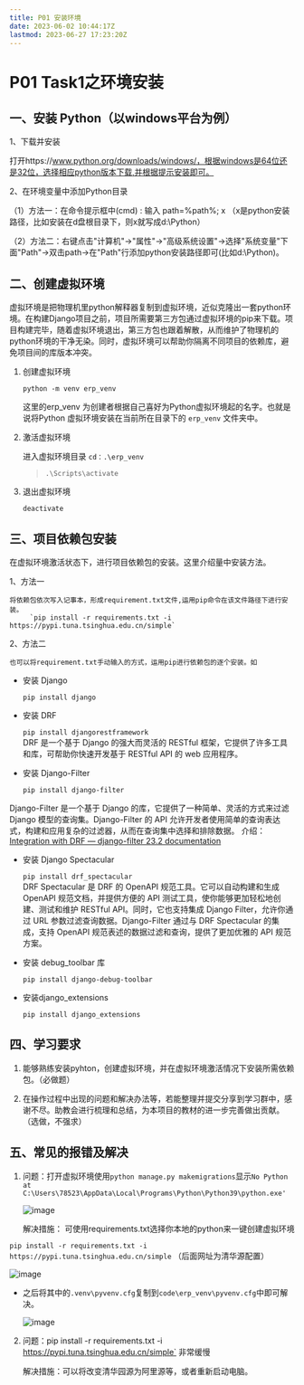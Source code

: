 ```yaml
---
title: P01 安装环境  
date: 2023-06-02 10:44:17Z  
lastmod: 2023-06-27 17:23:20Z  
---
```


# P01 Task1之环境安装

## 一、安装 Python（以windows平台为例）


1、下载并安装

打开https://www.python.org/downloads/windows/，根据windows是64位还是32位，选择相应python版本下载,并根据提示安装即可。

2、在环境变量中添加Python目录

（1）方法一：在命令提示框中(cmd) : 输入 path=%path%; x  （x是python安装路径，比如安装在d盘根目录下，则x就写成d:\Python）

（2）方法二：右键点击"计算机"->"属性"->"高级系统设置"->选择"系统变量"下面"Path"->双击path->在"Path"行添加python安装路径即可(比如d:\Python)。 


## 二、创建虚拟环境

虚拟环境是把物理机里python解释器复制到虚拟环境，近似克隆出一套python环境。在构建Django项目之前，项目所需要第三方包通过虚拟环境的pip来下载。项目构建完毕，随着虚拟环境退出，第三方包也跟着解散，从而维护了物理机的python环境的干净无染。同时，虚拟环境可以帮助你隔离不同项目的依赖库，避免项目间的库版本冲突。

1. 创建虚拟环境

    `python -m venv erp_venv`       
    
    这里的erp_venv 为创建者根据自己喜好为Python虚拟环境起的名字。也就是说将Python 虚拟环境安装在当前所在目录下的 `erp_venv` 文件夹中。

2. 激活虚拟环境

    进入虚拟环境目录 `cd：.\erp_venv`

    > `.\Scripts\activate`

3. 退出虚拟环境

    `deactivate`


## 三、项目依赖包安装
     
在虚拟环境激活状态下，进行项目依赖包的安装。这里介绍量中安装方法。

1、方法一

    将依赖包依次写入记事本，形成requirement.txt文件,运用pip命令在该文件路径下进行安装。
         `pip install -r requirements.txt -i https://pypi.tuna.tsinghua.edu.cn/simple`

2、方法二
    
    也可以将requirement.txt手动输入的方式，运用pip进行依赖包的逐个安装。如
     
 * 安装 Django

   `pip install django`  

 * 安装 DRF

    `pip install djangorestframework`  
DRF 是一个基于 Django 的强大而灵活的 RESTful 框架，它提供了许多工具和库，可帮助你快速开发基于 RESTful API 的 web 应用程序。

 * 安装 Django-Filter

    `pip install django-filter`

Django-Filter 是一个基于 Django 的库，它提供了一种简单、灵活的方式来过滤 Django 模型的查询集。Django-Filter 的 API 允许开发者使用简单的查询表达式，构建和应用复杂的过滤器，从而在查询集中选择和排除数据。
介绍：[Integration with DRF — django-filter 23.2 documentation](https://django-filter.readthedocs.io/en/stable/guide/rest_framework.html#drf-integration)

 * 安装 Django Spectacular

    `pip install drf_spectacular`  
DRF Spectacular 是 DRF 的 OpenAPI 规范工具。它可以自动构建和生成 OpenAPI 规范文档，并提供方便的 API 测试工具，使你能够更加轻松地创建、测试和维护 RESTful API。同时，它也支持集成 Django Filter，允许你通过 URL 参数过滤查询数据。Django-Filter 通过与 DRF Spectacular 的集成，支持 OpenAPI 规范表述的数据过滤和查询，提供了更加优雅的 API 规范方案。

 * 安装 debug_toolbar 库

     `pip install django-debug-toolbar`
    
 * 安装django_extensions 

    `pip install django_extensions`

    

## 四、学习要求
    
   1. 能够熟练安装pyhton，创建虚拟环境，并在虚拟环境激活情况下安装所需依赖包。（必做题）

   2. 在操作过程中出现的问题和解决办法等，若能整理并提交分享到学习群中，感谢不尽。助教会进行梳理和总结，为本项目的教材的进一步完善做出贡献。（选做，不强求）




## 五、常见的报错及解决


1. 问题：打开虚拟环境使用`python manage.py makemigrations`显示`No Python at C:\Users\78523\AppData\Local\Programs\Python\Python39\python.exe'`  
  
    ![image](assets/2023-08-11_094018.png)
    
    解决措施： 可使用requirements.txt选择你本地的python来一键创建虚拟环境 

`pip install -r requirements.txt -i https://pypi.tuna.tsinghua.edu.cn/simple`    （后面网址为清华源配置）

![image](assets/2023-08-11_094047.png)    
    

- 之后将其中的`.venv\pyvenv.cfg`复制到`code\erp_venv\pyvenv.cfg`中即可解决。

    ![image](assets/2023-08-11_094112.png)


2. 问题：pip install -r requirements.txt -i https://pypi.tuna.tsinghua.edu.cn/simple`  非常缓慢
   
   解决措施：可以将改变清华园源为阿里源等，或者重新启动电脑。

　　‍
